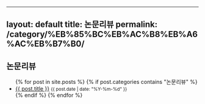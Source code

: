 
---
layout: default
title: 논문리뷰
permalink: /category/%EB%85%BC%EB%AC%B8%EB%A6%AC%EB%B7%B0/
---
<h2>논문리뷰</h2>
<ul>
{% for post in site.posts %}
  {% if post.categories contains "논문리뷰" %}
    <li><a href="{{ post.url | relative_url }}">{{ post.title }}</a> <small>{{ post.date | date: "%Y-%m-%d" }}</small></li>
  {% endif %}
{% endfor %}
</ul>

